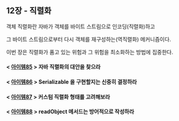 ## 12장 - 직렬화

객체 직렬화란 자바가 객체를 바이트 스트림으로 인코딩(직렬화)하고 

그 바이트 스트림으로부터 다시 객체를 재구성하는(역직렬화) 메커니즘이다.

이번 장은 직렬화가 품고 있는 위험과 그 위험을 최소화하는 방법에 집중한다.

#### < [아이템85](https://github.com/ziippy/EffectiveJava/tree/master/src/chapter12/item85) > 자바 직렬화의 대안을 찾으라

#### < [아이템86](https://github.com/ziippy/EffectiveJava/tree/master/src/chapter12/item86) > Serializable 을 구현할지는 신중히 결정하라

#### < [아이템87](https://github.com/ziippy/EffectiveJava/tree/master/src/chapter12/item87) > 커스텀 직렬화 형태를 고려해보라

#### < [아이템88](https://github.com/ziippy/EffectiveJava/tree/master/src/chapter12/item88) > readObject 메서드는 방어적으로 작성하라
